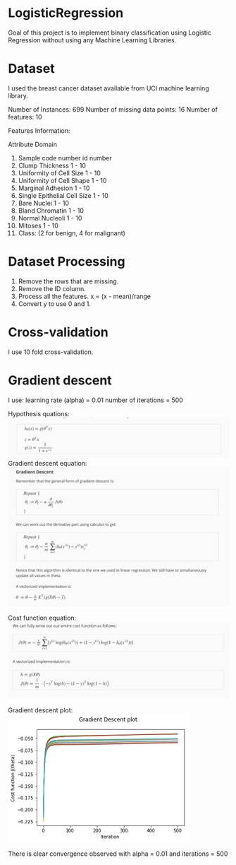 # LogisticRegression
Goal of this project is to implement binary classification using Logistic Regression without using any Machine Learning Libraries.

# Dataset
I used the breast cancer dataset available from UCI machine learning library.

Number of Instances: 699
Number of missing data points: 16
Number of features: 10

Features Information:

   Attribute                     Domain
   1. Sample code number            id number
   2. Clump Thickness               1 - 10
   3. Uniformity of Cell Size       1 - 10
   4. Uniformity of Cell Shape      1 - 10
   5. Marginal Adhesion             1 - 10
   6. Single Epithelial Cell Size   1 - 10
   7. Bare Nuclei                   1 - 10
   8. Bland Chromatin               1 - 10
   9. Normal Nucleoli               1 - 10
  10. Mitoses                       1 - 10
  11. Class:                        (2 for benign, 4 for malignant)
  
# Dataset Processing
1. Remove the rows that are missing.
2. Remove the ID column.
3. Process all the features.
   x = (x - mean)/range
4. Convert y to use 0 and 1.

# Cross-validation
I use 10 fold cross-validation.

# Gradient descent
I use:
learning rate (alpha) = 0.01
number of iterations = 500

Hypothesis quations:
![H](/images/hypothesis.png?raw=true)
Gradient descent equation:
![GD](/images/gradient_descent.png?raw=true)

Cost function equation:
![C](/images/cost.png?raw=true)



Gradient descent plot:
![GDP](/images/gradient_descent_plot.png?raw=true)

There is clear convergence observed with alpha = 0.01 and iterations = 500


